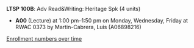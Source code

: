 **LTSP 100B**: Adv Read&Writing: Heritage Spk (4 units)

- **A00** (Lecture) at 1:00 pm–1:50 pm on Monday, Wednesday, Friday at RWAC 0373 by Martin-Cabrera, Luis (A06898216)

[Enrollment numbers over time](./LTSP100B.tsv)
